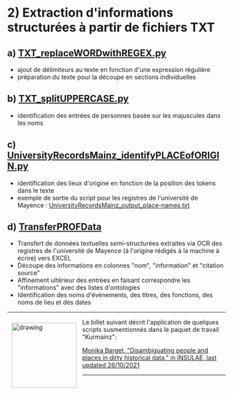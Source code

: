 # 2) Extraction d'informations structurées à partir de fichiers TXT</h2>

##  a) <a href="https://github.com/ieg-dhr/DigiKAR/blob/main/TXT_replaceWORDwithREGEX.py">TXT_replaceWORDwithREGEX.py</a>
<ul>
<li>ajout de délimiteurs au texte en fonction d'une expression régulière</li>
<li>préparation du texte pour la découpe en sections individuelles</li>
</ul>

## b) <a href="https://github.com/ieg-dhr/DigiKAR/blob/main/TXT_splitUPPERCASE.py">TXT_splitUPPERCASE.py</a>
<ul>
<li>identification des entrées de personnes basée sur les majuscules dans les noms</li>
</ul>

## c) <a href="https://github.com/ieg-dhr/DigiKAR/blob/main/UniversityRecordsMainz_identifyPLACEofORIGIN.py">UniversityRecordsMainz_identifyPLACEofORIGIN.py</a>
<ul>
<li>identification des lieux d'origine en fonction de la position des tokens dans le texte</li>
<li>exemple de sortie du script pour les registres de l'université de Mayence :
<a href="https://github.com/ieg-dhr/DigiKAR/blob/main/UniversityRecordsMainz_output_place-names.txt">UniversityRecordsMainz_output_place-names.txt</a></li>
</ul>

## d) <a href="https://github.com/ieg-dhr/DigiKAR/blob/main/JupyterNotebooks_DigiKAR/TransferPROFData.ipynb">TransferPROFData</a>
<ul>
<li>Transfert de données textuelles semi-structurées extraites via OCR des registres de l'université de Mayence (à l'origine rédigés à la machine à écrire) vers EXCEL</li>
<li>Découpe des informations en colonnes "nom", "information" et "citation source"</li>
<li>Affinement ultérieur des entrées en faisant correspondre les "informations" avec des listes d'ontologies</li>
<li>Identification des noms d'événements, des titres, des fonctions, des noms de lieu et des dates</li>
</ul>

<hr>

<img src="https://upload.wikimedia.org/wikipedia/commons/1/1c/Kurmainzische_Wappentafel_1750.jpg" alt="drawing" width="150" style="padding:10px" align="left"/>
Le billet suivant décrit l'application de quelques scripts susmentionnés dans le paquet de travail "Kurmainz":</p>
<a href="https://insulae.hypotheses.org/333">Monika Barget, "Disambiguating people and places in dirty historical data," in INSULAE, last updated 26/10/2021</a>

<hr>
